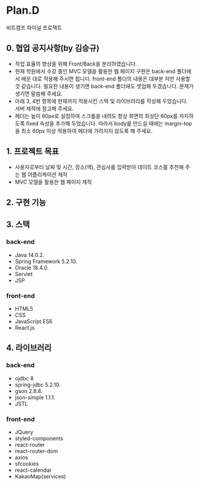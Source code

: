 # Plan.D

비트캠프 파이널 프로젝트

## 0. 협업 공지사항(by 김승규)

- 작업 효율의 향상을 위해 Front/Back을 분리하였습니다.
- 현재 학원에서 수강 중인 MVC 모델을 활용한 웹 페이지 구현은 back-end 폴더에서 배운 대로 적용해 주시면 됩니다. front-end 폴더의 내용은 대부분 저만 사용할 것 같습니다. 필요한 내용이 생기면 back-end 폴더에도 셋업해 두겠습니다. 문제가 생기면 말씀해 주세요.
- 아래 3, 4번 항목에 현재까지 적용시킨 스택 및 라이브러리를 작성해 두었습니다. 서버 제작에 참고해 주세요.
- 헤더는 높이 60px로 설정하여 스크롤을 내려도 항상 화면의 최상단 60px를 차지하도록 fixed 속성을 추가해 두었습니다. 따라서 body를 만드실 때에는 margin-top을 최소 60px 이상 적용하여 헤더에 가려지지 않도록 해 주세요.

## 1. 프로젝트 목표

- 사용자로부터 날짜 및 시간, 장소(역), 관심사를 입력받아 데이트 코스를 추천해 주는 웹 어플리케이션 제작
- MVC 모델을 활용한 웹 페이지 제작

## 2. 구현 기능

## 3. 스택

### back-end

- Java 14.0.2.
- Spring Framework 5.2.10.
- Oracle 18.4.0.
- Servlet
- JSP

### front-end

- HTML5
- CSS
- JavaScript ES6
- React.js

## 4. 라이브러리

### back-end

- ojdbc 8
- spring-jdbc 5.2.10.
- gson 2.8.8.
- json-simple 1.1.1.
- JSTL

### front-end

- JQuery
- styled-components
- react-router
- react-router-dom
- axios
- sfcookies
- react-calendar
- KakaoMap(services)
